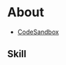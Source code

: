 # About
- [CodeSandbox](https://codesandbox.io/u/Doarakko)

## Skill
<a frameborder="0" data-theme="light" data-layers="1,2,3,4" data-stack-embed="true" href="https://embed.stackshare.io/stacks/embed/56f4442652e5370c0ea6ff1c6cbc5a"/></a><script async src="https://cdn1.stackshare.io/javascripts/client-code.js" charset="utf-8"></script>